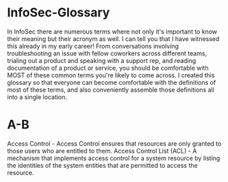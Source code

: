 # InfoSec-Glossary
In InfoSec there are numerous terms where not only it's important to know their meaning but their acronym as well. I can tell you that I have witnessed this already in my early career! From conversations involving troubleshooting an issue with fellow coworkers across different teams, trialing out a product and speaking with a support rep, and reading documentation of a product or service, you should be comfortable with MOST of these common terms you're likely to come across. I created this glossary so that everyone can become comfortable with the definitions of most of these terms, and also conveniently assemble those definitions all into a single location.



# A-B
Access Control - Access Control ensures that resources are only granted to those users who are entitled to them.
Access Control List (ACL) - A mechanism that implements access control for a system resource by listing the identities of the system entities that are permitted to access the resource.
